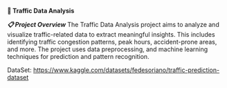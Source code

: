 **🚦 Traffic Data Analysis**

_**📋 Project Overview**_
The Traffic Data Analysis project aims to analyze and visualize traffic-related data to extract meaningful insights. 
This includes identifying traffic congestion patterns,
peak hours, 
accident-prone areas, and more. 
The project uses data preprocessing, and machine learning techniques for prediction and pattern recognition.

DataSet: https://www.kaggle.com/datasets/fedesoriano/traffic-prediction-dataset
